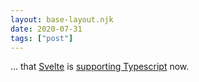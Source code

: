 ```yaml
---
layout: base-layout.njk
date: 2020-07-31
tags: ["post"]
---
```


... that [Svelte](https://svelte.dev/) is [supporting Typescript](https://svelte.dev/blog/svelte-and-typescript) now.
